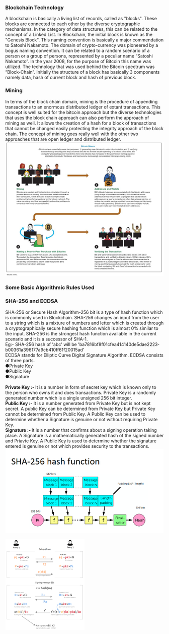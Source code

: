  <h3>Blockchain Technology</h3>
                     A blockchain is basically a living list of records, called as "blocks". These blocks are connected to each other by the diverse cryptographic mechanisms. In the category of data structures, this can be related to the concept of a Linked List. In Blockchain, the initial block is known as the "Genesis Block". This naming convention is basically a major commendation to Satoshi Nakamoto. The domain of crypto-currency was pioneered by a bogus naming convention. It can be related to a random scenario of a person or a group of persons, represented by a peculiar name “Satoshi Nakamoto”. In the year 2008, for the purpose of Bitcoin this name was utilized. The technology that was used behind the Bitcoin spectrum was “Block-Chain”. Initially the structure of a block has basically 3 components namely data, hash of current block and hash of previous block. 

<h3>Mining </h3>
                   In terms of the block chain domain, mining is the procedure of appending transactions to an enormous distributed ledger of extant transactions. This concept is well suited for the bitcoin approach but the diverse technologies that uses the block chain approach can also perform the approach of mining as well. It allows the creation of a hash for a block of transactions that cannot be changed easily protecting the integrity approach of the block chain. The concept of mining goes really well with the other two approaches that are open ledger and distributed ledger.<br>
<img src = "images/mining.jpg"><br>
 <h3>Some Basic Algorithmic Rules Used</h3>                   
<h3>SHA-256 and ECDSA</h3>
                    SHA-256 or Secure Hash Algorithm-256 bit is a type of hash function which is commonly used in Blockchain. SHA-256 changes an input from the user to a string which is a mixture of numbers and letter which is created through a cryptographically secure hashing function which is almost 0% similar to the input. SHA-256 is the strongest hash function available in the current scenario and it is a successor of SHA-1.<br>
                    Eg:- SHA-256 hash of 'abc' will be 'ba7816bf­8f01cfea­414140de­5dae2223­b00361a3­96177a9c­b410ff61­f20015ad'<br>
                    ECDSA stands for Elliptic Curve Digital Signature Algorithm. ECDSA consists of three parts.<br>
                    &#9679;Private Key<br>
                    &#9679;Public Key<br>
                    &#9679;Signature<br><br>
                    <b>Private Key :- </b>It is a number in form of secret key which is known only to the person who owns it and does transactions. Private Key is a randomly generated number which is a single unsigned 256 bit integer.<br>
                    <b>Public Key :- </b>It is a number generated from Private Key but is not kept secret. A public Key can be determined from Private Key but Private Key cannot be determined from Public Key. A Public Key can be used to determine whether a Signature is genuine or not without requiring Private Key.<br>
                    <b>Signature :- </b>It is a number that confirms about a signing operation taking place. A Signature is a mathematically generated hash of the signed number and Priavte Key. A Public Key is used to determine whether the signature entered is genuine or not which provides security to the transactions.<br>
                    <img src = "images/sha-256.png"><br><br>
                    <img src ="images/ecdsa.png" width="50%" height="50%"><br>